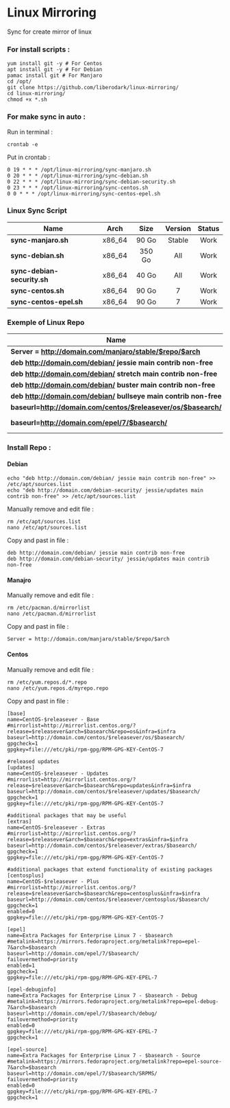 # Linux Mirroring
Sync for create mirror of linux


### For install scripts :

```
yum install git -y # For Centos
apt install git -y # For Debian
pamac install git # For Manjaro
cd /opt/
git clone https://github.com/liberodark/linux-mirroring/
cd linux-mirroring/
chmod +x *.sh
```

### For make sync in auto :

Run in terminal :
```
crontab -e
```
Put in crontab :
```
0 19 * * * /opt/linux-mirroring/sync-manjaro.sh
0 20 * * * /opt/linux-mirroring/sync-debian.sh
0 22 * * * /opt/linux-mirroring/sync-debian-security.sh
0 23 * * * /opt/linux-mirroring/sync-centos.sh
0 0 * * * /opt/linux-mirroring/sync-centos-epel.sh
```

### Linux Sync Script

Name | Arch | Size | Version | Status
---------------- |:------:|:---------:|:--------------:|:-------------:
**sync-manjaro.sh** | x86_64 | 90 Go | Stable | Work
**sync-debian.sh** | x86_64 | 350 Go | All | Work
**sync-debian-security.sh** | x86_64 | 40 Go | All | Work
**sync-centos.sh** | x86_64| 90 Go | 7 | Work
**sync-centos-epel.sh** | x86_64| 90 Go | 7 | Work


### Exemple of Linux Repo

Name | Version | OS
---------------- |:------:|:---------:
**Server = http://domain.com/manjaro/stable/$repo/$arch** | 19.x | Manjaro
**deb http://domain.com/debian/ jessie main contrib non-free** | 8.x | Debian
**deb http://domain.com/debian/ stretch main contrib non-free** | 9.x | Debian
**deb http://domain.com/debian/ buster main contrib non-free** | 10.x | Debian
**deb http://domain.com/debian/ bullseye main contrib non-free** | 11.x | Debian
**baseurl=http://domain.com/centos/$releasever/os/$basearch/** | 7.x | Centos
**baseurl=http://domain.com/epel/7/$basearch/** | 7.x | Centos EPEL


### Install Repo :

#### Debian

```
echo "deb http://domain.com/debian/ jessie main contrib non-free" >> /etc/apt/sources.list
echo "deb http://domain.com/debian-security/ jessie/updates main contrib non-free" >> /etc/apt/sources.list
```
Manually remove and edit file :
```
rm /etc/apt/sources.list
nano /etc/apt/sources.list
```
Copy and past in file :
```
deb http://domain.com/debian/ jessie main contrib non-free
deb http://domain.com/debian-security/ jessie/updates main contrib non-free
```

#### Manajro 

Manually remove and edit file :
```
rm /etc/pacman.d/mirrorlist
nano /etc/pacman.d/mirrorlist
```
Copy and past in file :
```
Server = http://domain.com/manjaro/stable/$repo/$arch
```

#### Centos 

Manually remove and edit file :
```
rm /etc/yum.repos.d/*.repo
nano /etc/yum.repos.d/myrepo.repo
```
Copy and past in file :
```
[base]
name=CentOS-$releasever - Base
#mirrorlist=http://mirrorlist.centos.org/?release=$releasever&arch=$basearch&repo=os&infra=$infra
baseurl=http://domain.com/centos/$releasever/os/$basearch/
gpgcheck=1
gpgkey=file:///etc/pki/rpm-gpg/RPM-GPG-KEY-CentOS-7

#released updates 
[updates]
name=CentOS-$releasever - Updates
#mirrorlist=http://mirrorlist.centos.org/?release=$releasever&arch=$basearch&repo=updates&infra=$infra
baseurl=http://domain.com/centos/$releasever/updates/$basearch/
gpgcheck=1
gpgkey=file:///etc/pki/rpm-gpg/RPM-GPG-KEY-CentOS-7

#additional packages that may be useful
[extras]
name=CentOS-$releasever - Extras
#mirrorlist=http://mirrorlist.centos.org/?release=$releasever&arch=$basearch&repo=extras&infra=$infra
baseurl=http://domain.com/centos/$releasever/extras/$basearch/
gpgcheck=1
gpgkey=file:///etc/pki/rpm-gpg/RPM-GPG-KEY-CentOS-7

#additional packages that extend functionality of existing packages
[centosplus]
name=CentOS-$releasever - Plus
#mirrorlist=http://mirrorlist.centos.org/?release=$releasever&arch=$basearch&repo=centosplus&infra=$infra
baseurl=http://domain.com/centos/$releasever/centosplus/$basearch/
gpgcheck=1
enabled=0
gpgkey=file:///etc/pki/rpm-gpg/RPM-GPG-KEY-CentOS-7

[epel]
name=Extra Packages for Enterprise Linux 7 - $basearch
#metalink=https://mirrors.fedoraproject.org/metalink?repo=epel-7&arch=$basearch
baseurl=http://domain.com/epel/7/$basearch/
failovermethod=priority
enabled=1
gpgcheck=1
gpgkey=file:///etc/pki/rpm-gpg/RPM-GPG-KEY-EPEL-7

[epel-debuginfo]
name=Extra Packages for Enterprise Linux 7 - $basearch - Debug
#metalink=https://mirrors.fedoraproject.org/metalink?repo=epel-debug-7&arch=$basearch
baseurl=http://domain.com/epel/7/$basearch/debug/
failovermethod=priority
enabled=0
gpgkey=file:///etc/pki/rpm-gpg/RPM-GPG-KEY-EPEL-7
gpgcheck=1

[epel-source]
name=Extra Packages for Enterprise Linux 7 - $basearch - Source
#metalink=https://mirrors.fedoraproject.org/metalink?repo=epel-source-7&arch=$basearch
baseurl=http://domain.com/epel/7/$basearch/SRPMS/
failovermethod=priority
enabled=0
gpgkey=file:///etc/pki/rpm-gpg/RPM-GPG-KEY-EPEL-7
gpgcheck=1
```
